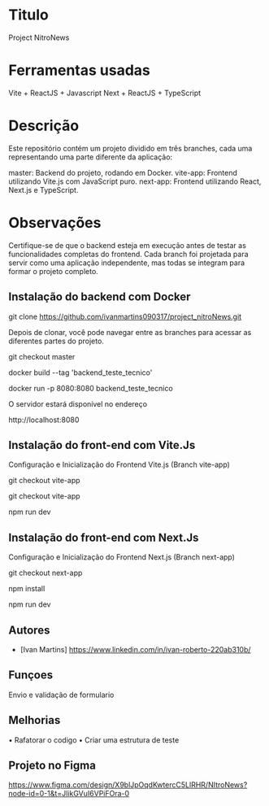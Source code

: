 
# Titulo

Project NitroNews

# Ferramentas usadas

Vite + ReactJS + Javascript 
Next + ReactJS + TypeScript

# Descrição

Este repositório contém um projeto dividido em três branches, cada uma representando uma parte diferente da aplicação:

master: Backend do projeto, rodando em Docker.
vite-app: Frontend utilizando Vite.js com JavaScript puro.
next-app: Frontend utilizando React, Next.js e TypeScript.

# Observações 
Certifique-se de que o backend esteja em execução antes de testar as funcionalidades completas do frontend.
Cada branch foi projetada para servir como uma aplicação independente, mas todas se integram para formar o projeto completo.

## Instalação do backend com Docker

git clone https://github.com/ivanmartins090317/project_nitroNews.git

Depois de clonar, você pode navegar entre as branches para acessar as diferentes partes do projeto.

git checkout master

docker build --tag 'backend_teste_tecnico' 

docker run -p 8080:8080 backend_teste_tecnico

O servidor estará disponível no endereço 

http://localhost:8080

## Instalação do front-end com Vite.Js

Configuração e Inicialização do Frontend Vite.js (Branch vite-app)

git checkout vite-app

git checkout vite-app

npm run dev

## Instalação do front-end com Next.Js

Configuração e Inicialização do Frontend Next.js (Branch next-app)

git checkout next-app

npm install

npm run dev
## Autores

- [Ivan Martins] https://www.linkedin.com/in/ivan-roberto-220ab310b/


## Funçoes

Envio e validação de formulario


## Melhorias 

• Rafatorar o codigo
• Criar uma estrutura de teste


## Projeto no Figma

https://www.figma.com/design/X9blJpOqdKwtercC5LlRHR/NItroNews?node-id=0-1&t=JIikGVuI6VPiFOra-0
